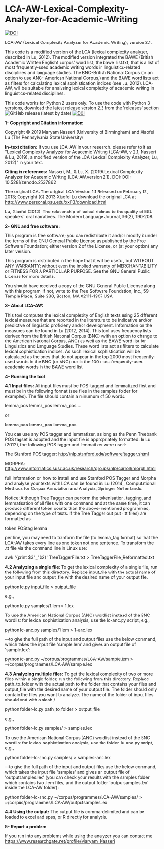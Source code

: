 # LCA-AW-Lexical-Complexity-Analyzer-for-Academic-Writing

[![DOI](https://zenodo.org/badge/DOI/10.5281/zenodo.2537862.svg)](https://doi.org/10.5281/zenodo.2537862)

LCA-AW (Lexical Complexity Analyzer for Academic Writing); version 2.1. 

This code is a modified version of the LCA (lexical complexity analyzer, described in Lu, 2012). The modified version integrated the BAWE (British Academic Written English) corpus' word list, the bawe_list.txt, that is a list of most frequently-used academic writing words in linguistics-related disciplines and language studies. The BNC-British National Corpus (or an option to use ANC- American National Corpus,) and the BAWE word lists act as filters for calculating lexical sophistication indices (see Lu, 2012). LCA-AW, will be suitable for analysing lexical complexity of academic writing in linguistics-related disciplines.

This code works for Python 2 users only. To use the code with Python 3 versions, download the latest release version 2.2 from the 'releases' section ![GitHub release (latest by date)](https://img.shields.io/github/v/release/Maryam-Nasseri/LCA-AW-Lexical-Complexity-Analyzer-for-Academic-Writing) [![DOI](https://zenodo.org/badge/DOI/10.5281/zenodo.4147000.svg)](https://doi.org/10.5281/zenodo.4147000)


**1- Copyright and Citation information:**

Copyright © 2019 Maryam Nasseri (University of Birmingham) and Xiaofei Lu (The Pennsylvania State University) 


**In-text citation:**
If you use LCA-AW in your research, please refer to it as "Lexical Complexity Analyzer for Academic Writing (LCA-AW, v 2.1, Nasseri & Lu, 2019), 
a modified version of the LCA (Lexical Complexity Analyzer, Lu, 2012)" in your text.

**Citing in references:**
Nasseri, M., & Lu, X. (2019).Lexical Complexity Analyzer for Academic Writing (LCA-AW,version 2.1). DOI: DOI: 10.5281/zenodo.2537862


The original LCA:
The original LCA Version 1.1 Released on February 12, 2013; Copyright (C) 2013 Xiaofei Lu
download the original LCA at http://www.personal.psu.edu/xxl13/download.html

Lu, Xiaofei (2012). The relationship of lexical richnes to the quality 
of ESL speakers' oral narratives. The Modern Language Journal, 96(2), 190-208. 


**2- GNU and free software:**
 
This program is free software; you can redistribute it and/or modify it under 
the terms of the GNU General Public License as published by the Free Software 
Foundation; either version 2 of the License, or (at your option) any later 
version.

This program is distributed in the hope that it will be useful, but WITHOUT 
ANY WARRANTY; without even the implied warranty of MERCHANTABILITY or FITNESS 
FOR A PARTICULAR PURPOSE. See the GNU General Public License for more 
details.

You should have received a copy of the GNU General Public License along with 
this program; if not, write to the Free Software Foundation, Inc., 59 Temple 
Place, Suite 330, Boston, MA  02111-1307  USA

        


**3- About LCA-AW:**

This tool computes the lexical complexity of English texts using 25 different 
lexical measures that are reported in the literature to be indicative and/or 
predictive of linguistic proficieny and/or development. 
Information on the measures can be found in Lu (2012, 2014). 
This tool uses frequency lists derived from the British National Corpus (BNC)
(with an option to change to the American National Corpus, ANC) as well as the BAWE word list
for Linguistics and Language Studies. These word lists act as filters to calculate lexical sophistication 
indices. As such, lexical sophistication will be calculated as the ones that do not appear 
in the top 2000 most frequently-used words in the BNC 
(or ANC) nor in the 100 most frequently-used academic words in the BAWE word list.


**4- Running the tool**

**4.1 Input files:** All input files must be POS-tagged and lemmatized first and 
must be in the following format (see files in the samples folder for 
examples). The file should contain a minumum of 50 words. 

lemma_pos lemma_pos lemma_pos ...

or 

lemma_pos
lemma_pos
lemma_pos

You can use any POS tagger and lemmatizer, as long as the Penn Treebank POS 
tagset is adopted and the input file is appropriately formatted. In Lu 
(2012), the following POS tagger and lemmaitzer were used:

The Stanford POS tagger: 
http://nlp.stanford.edu/software/tagger.shtml

MORPHA: 
http://www.informatics.susx.ac.uk/research/groups/nlp/carroll/morph.html

full information on how to install and use Stanford POS Tagger and Morpha and analyse your texts with LCA can be found in:
Lu (2014), Computational Methods for Corpus Annotation and Analysis, Springer Netherlands.

Notice: Although Tree Tagger can perform the tokenisation, tagging, and lemmatisation of all files with one command and at the same time, it can produce different token counts than the above-mentioned programmes, depending on the type of texts. If the Tree Tagger out put (.tt files) are formatted as

token	POStag	lemma

per line, you may need to tranform the file (to lemma_tag format) so that the LCA-AW takes every line as one token not one sentence. To transform the .tt file via the command line in Linux use:

awk '{print $3"_"$2}' TreeTaggerFile.txt > TreeTaggerFile_Reformatted.txt



**4.2 Analyzing a single file:** To get the lexical complexity of a single file, 
run the following from this directory. Replace input_file with the actual 
name of your input file and output_file with the desired name of your output 
file.

python lc.py input_file > output_file

e.g.,

python lc.py samples/1.lem > 1.lex

To use the American National Corpus (ANC) wordlist instead of the BNC wordlist
for lexical sophistication analysis, use the lc-anc.py script, e.g.,

python lc-anc.py samples/1.lem > 1-anc.lex

--to give the full path of the input and output files use the below command, which takes the input file 'sample.lem' and gives an output file of 'sample.lex':

python lc-anc.py ~/corpus/programmes/LCA-AW/sample.lem > ~/corpus/programmes/LCA-AW/sample.lex

**4.3 Analyzing multiple files:** To get the lexical complexity of two or more 
files within a single folder, run the following from this directory. Replace 
path_to_folder with the actual path to the folder that contains your files 
and output_file with the desired name of your output file. The folder should 
only contain the files you want to analyze. The name of the folder of input files should end with a slash /

python folder-lc.py path_to_folder > output_file

e.g.,

python folder-lc.py samples/ > samples.lex

To use the American National Corpus (ANC) wordlist instead of the BNC wordlist
for lexical sophistication analysis, use the folder-lc-anc.py script, e.g.,

python folder-lc-anc.py samples/ > samples-anc.lex

--to give the full path of the input and output files use the below command, which takes the input file 'samples' and gives an output file of 'outputsamples.lex' (you can check your results with the samples folder which contains two .lem files, and the output folder 'outputsamples.lex' inside the LCA-AW folder):

python folder-lc-anc.py ~/corpus/programmes/LCA-AW/samples/ > ~/corpus/programmes/LCA-AW/outputsamples.lex


**4.4 Using the output:** The output file is comma-delimited and can be loaded to 
excel and spss, or R directly for analysis.

**5- Report a problem**

If you run into any problems while using the analyzer you can contact me https://www.researchgate.net/profile/Maryam_Nasseri
